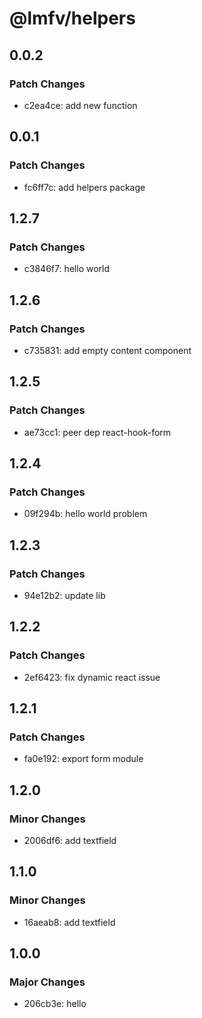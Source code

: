 # @lmfv/helpers

## 0.0.2

### Patch Changes

- c2ea4ce: add new function

## 0.0.1

### Patch Changes

- fc6ff7c: add helpers package

## 1.2.7

### Patch Changes

- c3846f7: hello world

## 1.2.6

### Patch Changes

- c735831: add empty content component

## 1.2.5

### Patch Changes

- ae73cc1: peer dep react-hook-form

## 1.2.4

### Patch Changes

- 09f294b: hello world problem

## 1.2.3

### Patch Changes

- 94e12b2: update lib

## 1.2.2

### Patch Changes

- 2ef6423: fix dynamic react issue

## 1.2.1

### Patch Changes

- fa0e192: export form module

## 1.2.0

### Minor Changes

- 2006df6: add textfield

## 1.1.0

### Minor Changes

- 16aeab8: add textfield

## 1.0.0

### Major Changes

- 206cb3e: hello
